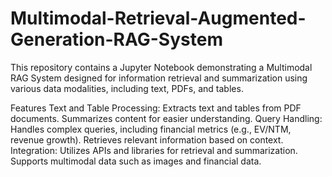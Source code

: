 # Multimodal-Retrieval-Augmented-Generation-RAG-System

This repository contains a Jupyter Notebook demonstrating a Multimodal RAG System designed for information retrieval and summarization using various data modalities, including text, PDFs, and tables.

Features Text and Table Processing: Extracts text and tables from PDF documents. Summarizes content for easier understanding. Query Handling: Handles complex queries, including financial metrics (e.g., EV/NTM, revenue growth). Retrieves relevant information based on context. Integration: Utilizes APIs and libraries for retrieval and summarization. Supports multimodal data such as images and financial data.
